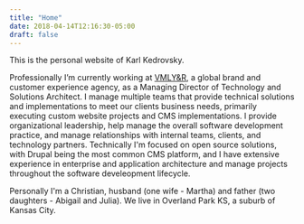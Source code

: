 ```yaml
---
title: "Home"
date: 2018-04-14T12:16:30-05:00
draft: false 
---
```


This is the personal website of Karl Kedrovsky.

Professionally I&rsquo;m currently working at <a
href="https://www.vmlyr.com">VMLY&amp;R</a>, a global brand and customer
experience agency, as a Managing Director of Technology and Solutions
Architect. I manage multiple teams that provide technical solutions and
implementations to meet our clients business needs, primarily executing
custom website projects and CMS implementations. I provide organizational
leadership, help manage the overall software development practice, and
manage relationships with internal teams, clients, and technology
partners. Technically I'm focused on open source solutions, with Drupal
being the most common CMS platform, and I have extensive experience
in enterprise and application architecture and manage projects throughout
the software develeopment lifecycle.

Personally I'm a Christian, husband (one wife - Martha) and father (two daughters - Abigail and Julia). We live in Overland Park KS, a suburb of Kansas City.
